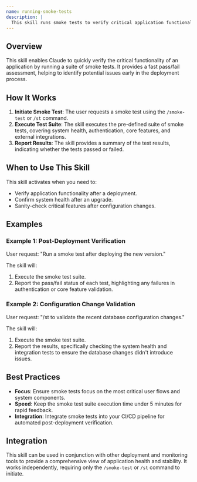 ```yaml
---
name: running-smoke-tests
description: |
  This skill runs smoke tests to verify critical application functionality. It executes pre-defined test suites that check system health, authentication, core features, and external integrations. Use this skill after deployments, upgrades, or significant configuration changes to ensure the application is operational. Trigger this skill using the terms "smoke test" or "st".
---
```


## Overview

This skill enables Claude to quickly verify the critical functionality of an application by running a suite of smoke tests. It provides a fast pass/fail assessment, helping to identify potential issues early in the deployment process.

## How It Works

1. **Initiate Smoke Test**: The user requests a smoke test using the `/smoke-test` or `/st` command.
2. **Execute Test Suite**: The skill executes the pre-defined suite of smoke tests, covering system health, authentication, core features, and external integrations.
3. **Report Results**: The skill provides a summary of the test results, indicating whether the tests passed or failed.

## When to Use This Skill

This skill activates when you need to:
- Verify application functionality after a deployment.
- Confirm system health after an upgrade.
- Sanity-check critical features after configuration changes.

## Examples

### Example 1: Post-Deployment Verification

User request: "Run a smoke test after deploying the new version."

The skill will:
1. Execute the smoke test suite.
2. Report the pass/fail status of each test, highlighting any failures in authentication or core feature validation.

### Example 2: Configuration Change Validation

User request: "/st to validate the recent database configuration changes."

The skill will:
1. Execute the smoke test suite.
2. Report the results, specifically checking the system health and integration tests to ensure the database changes didn't introduce issues.

## Best Practices

- **Focus**: Ensure smoke tests focus on the most critical user flows and system components.
- **Speed**: Keep the smoke test suite execution time under 5 minutes for rapid feedback.
- **Integration**: Integrate smoke tests into your CI/CD pipeline for automated post-deployment verification.

## Integration

This skill can be used in conjunction with other deployment and monitoring tools to provide a comprehensive view of application health and stability. It works independently, requiring only the `/smoke-test` or `/st` command to initiate.